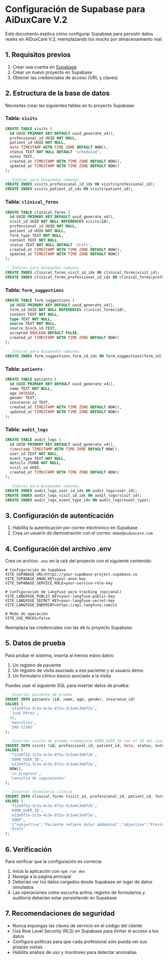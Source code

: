 # Configuración de Supabase para AiDuxCare V.2

Este documento explica cómo configurar Supabase para persistir datos reales en AiDuxCare V.2, reemplazando los mocks por almacenamiento real.

## 1. Requisitos previos

1. Crear una cuenta en [Supabase](https://supabase.io)
2. Crear un nuevo proyecto en Supabase
3. Obtener las credenciales de acceso (URL y claves)

## 2. Estructura de la base de datos

Necesitas crear las siguientes tablas en tu proyecto Supabase:

### Tabla: `visits`

```sql
CREATE TABLE visits (
  id UUID PRIMARY KEY DEFAULT uuid_generate_v4(),
  professional_id UUID NOT NULL,
  patient_id UUID NOT NULL,
  date TIMESTAMP WITH TIME ZONE DEFAULT NOW(),
  status TEXT NOT NULL DEFAULT 'scheduled',
  notes TEXT,
  created_at TIMESTAMP WITH TIME ZONE DEFAULT NOW(),
  updated_at TIMESTAMP WITH TIME ZONE DEFAULT NOW()
);

-- Índices para búsquedas comunes
CREATE INDEX visits_professional_id_idx ON visits(professional_id);
CREATE INDEX visits_patient_id_idx ON visits(patient_id);
```

### Tabla: `clinical_forms`

```sql
CREATE TABLE clinical_forms (
  id UUID PRIMARY KEY DEFAULT uuid_generate_v4(),
  visit_id UUID NOT NULL REFERENCES visits(id),
  professional_id UUID NOT NULL,
  patient_id UUID NOT NULL,
  form_type TEXT NOT NULL,
  content TEXT NOT NULL,
  status TEXT NOT NULL DEFAULT 'draft',
  created_at TIMESTAMP WITH TIME ZONE DEFAULT NOW(),
  updated_at TIMESTAMP WITH TIME ZONE DEFAULT NOW()
);

-- Índices para búsquedas comunes
CREATE INDEX clinical_forms_visit_id_idx ON clinical_forms(visit_id);
CREATE INDEX clinical_forms_professional_id_idx ON clinical_forms(professional_id);
```

### Tabla: `form_suggestions`

```sql
CREATE TABLE form_suggestions (
  id UUID PRIMARY KEY DEFAULT uuid_generate_v4(),
  form_id UUID NOT NULL REFERENCES clinical_forms(id),
  content TEXT NOT NULL,
  type TEXT NOT NULL,
  source TEXT NOT NULL,
  source_block_id TEXT,
  accepted BOOLEAN DEFAULT FALSE,
  created_at TIMESTAMP WITH TIME ZONE DEFAULT NOW()
);

-- Índices para búsquedas comunes
CREATE INDEX form_suggestions_form_id_idx ON form_suggestions(form_id);
```

### Tabla: `patients`

```sql
CREATE TABLE patients (
  id UUID PRIMARY KEY DEFAULT uuid_generate_v4(),
  name TEXT NOT NULL,
  age INTEGER,
  gender TEXT,
  insurance_id TEXT,
  created_at TIMESTAMP WITH TIME ZONE DEFAULT NOW(),
  updated_at TIMESTAMP WITH TIME ZONE DEFAULT NOW()
);
```

### Tabla: `audit_logs`

```sql
CREATE TABLE audit_logs (
  id UUID PRIMARY KEY DEFAULT uuid_generate_v4(),
  timestamp TIMESTAMP WITH TIME ZONE DEFAULT NOW(),
  user_id TEXT NOT NULL,
  event_type TEXT NOT NULL,
  details JSONB NOT NULL,
  visit_id UUID,
  created_at TIMESTAMP WITH TIME ZONE DEFAULT NOW()
);

-- Índices para búsquedas comunes
CREATE INDEX audit_logs_user_id_idx ON audit_logs(user_id);
CREATE INDEX audit_logs_visit_id_idx ON audit_logs(visit_id);
CREATE INDEX audit_logs_event_type_idx ON audit_logs(event_type);
```

## 3. Configuración de autenticación

1. Habilita la autenticación por correo electrónico en Supabase
2. Crea un usuario de demostración con el correo: `demo@aiduxcare.com`

## 4. Configuración del archivo .env

Crea un archivo `.env` en la raíz del proyecto con el siguiente contenido:

```
# Configuración de Supabase
VITE_SUPABASE_URL=https://your-supabase-project.supabase.co
VITE_SUPABASE_ANON_KEY=your-anon-key
VITE_SUPABASE_SERVICE_ROLE=your-service-role-key

# Configuración de Langfuse para tracking (opcional)
VITE_LANGFUSE_PUBLIC_KEY=your-langfuse-public-key
VITE_LANGFUSE_SECRET_KEY=your-langfuse-secret-key
VITE_LANGFUSE_ENDPOINT=https://api.langfuse.com/v1

# Modo de operación
VITE_USE_MOCKS=false
```

Reemplaza las credenciales con las de tu proyecto Supabase.

## 5. Datos de prueba

Para probar el sistema, inserta al menos estos datos:

1. Un registro de paciente
2. Un registro de visita asociado a ese paciente y al usuario demo
3. Un formulario clínico básico asociado a la visita

Puedes usar el siguiente SQL para insertar datos de prueba:

```sql
-- Insertar paciente de prueba
INSERT INTO patients (id, name, age, gender, insurance_id)
VALUES (
  'e12e9f2a-3c3a-4c3e-8f2a-3c3a4c3e8f2a',
  'Juan Pérez',
  45,
  'masculino',
  'INS-12345'
);

-- Insertar visita de prueba (reemplaza DEMO_USER_ID con el ID del usuario demo)
INSERT INTO visits (id, professional_id, patient_id, date, status, notes)
VALUES (
  'f12e9f2a-3c3a-4c3e-8f2a-3c3a4c3e8f2b',
  'DEMO_USER_ID',
  'e12e9f2a-3c3a-4c3e-8f2a-3c3a4c3e8f2a',
  NOW(),
  'in_progress',
  'Consulta de seguimiento'
);

-- Insertar formulario clínico
INSERT INTO clinical_forms (visit_id, professional_id, patient_id, form_type, content, status)
VALUES (
  'f12e9f2a-3c3a-4c3e-8f2a-3c3a4c3e8f2b',
  'DEMO_USER_ID',
  'e12e9f2a-3c3a-4c3e-8f2a-3c3a4c3e8f2a',
  'SOAP',
  '{"subjective":"Paciente refiere dolor abdominal","objective":"Presión arterial 120/80","assessment":"Gastritis leve","plan":"Tratamiento con omeprazol","notes":"Seguimiento en 2 semanas"}',
  'draft'
);
```

## 6. Verificación

Para verificar que la configuración es correcta:

1. Inicia la aplicación con `npm run dev`
2. Navega a la página principal
3. Deberías ver los datos cargados desde Supabase en lugar de datos simulados
4. Las operaciones como escucha activa, registro de formularios y auditoría deberían estar persistiendo en Supabase

## 7. Recomendaciones de seguridad

- Nunca expongas las claves de servicio en el código del cliente
- Usa Row Level Security (RLS) en Supabase para limitar el acceso a los datos
- Configura políticas para que cada profesional solo pueda ver sus propias visitas
- Habilita análisis de uso y monitoreo para detectar anomalías 